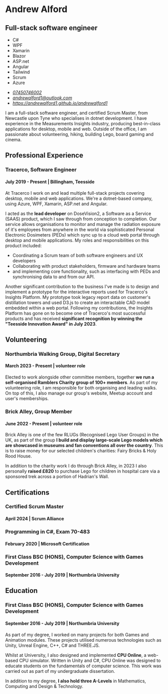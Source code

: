 
<div id="pageOneContent" class="page-break">
  <hgroup>
    <h1>Andrew Alford</h1>
    <h2>Full-stack software engineer</h2>
  </hgroup>

  <div class="skills">
    <ul>
      <li>C#</li>
      <li>WPF</li>
      <li>Xamarin</li>
      <li>Blazor</li>
      <li>ASP.net</li>
      <li>Angular</li>
      <li>Tailwind</li>
      <li>Scrum</li>
      <li>Azure</li>
    </ul>
  </div>

  <address>
    <ul>
      <li><a href="tel:(+44)7450746002">07450746002</a></li>
      <li><a href="mailto:andrewalford1@outlook.com">andrewalford1@outlook.com</a></li>
      <li><a href="https://andrewalford1.github.io/andrewalford1">https://andrewalford1.github.io/andrewalford1</a></li>
    </ul>
  </address>

  <p>
    I am a full-stack software engineer, and certified Scrum Master, from Newcastle upon Tyne who specialises in dotnet development. I have experience in the Measurements Insights industry, producing best-in-class applications for desktop, mobile and web. Outside of the office, I am passionate about volunteering, hiking, building Lego, board gaming and cinema.
  </p>

  <h2>Professional Experience</h2>
  <div>  
    <hgroup>
      <h3>Tracerco, <span>Software Engineer</span></h3>
      <h4>July 2019 - Present | Billingham, Teesside</h4>
    </hgroup>
    <p>
      At Tracerco I work on and lead multiple full-stack projects covering desktop, mobile and web applications. We're a dotnet-based company, using Azure, WPF, Xamarin, ASP.net and Angular.
    </p>
    <p>
      I acted as the <b>lead developer</b> on DoseVision2, a Software as a Service (SAAS) product, which I saw through from conception to completion. Our service allows organisations to monitor and manage the radiation exposure of it's employees from anywhere in the world via sophisticated Personal Electronic Dosimeters (PEDs) which sync up to a cloud web portal through desktop and mobile applications. My roles and responsibilities on this product included:
    </p>
    <ul>
      <li>Coordinating a Scrum team of both software engineers and UX developers</li>
      <li>Collaborating with product stakeholders, firmware and hardware teams</li>
      <li>and implementing core functionality, such as interfacing with PEDs and synchronising data to and from our API.</li>
    </ul>
    <p>
      Another significant contribution to the business I've made is to design and implement a prototype for the interactive reports used for Tracerco's Insights Platform. My prototype took legacy report data on customer's distillation towers and used D3.js to create an interactable CAD model embedded within a web portal. Following my contributions, the Insights Platform has gone on to become one of Tracerco's most successful products and has received <b>significant recognition by winning the "Teesside Innovation Award" in July 2023</b>.
    </p>
  </div>
</div>

<div id="pageTwoContent">
  <h2>Volunteering</h2>
  <div>  
    <hgroup>
      <h3>Northumbria Walking Group, <span>Digital Secretary</span></h3>
      <h4>March 2023 - Present | volunteer role</h4>
    </hgroup>
    <p>
      Elected to work alongside other committee members, together <b>we run a self-organised Ramblers Charity group of 100+ members</b>. As part of my volunteering role, I am responsible for both organising and leading walks. On top of this, I also manage our group's website, Meetup account and user's memberships.
    </p>
  </div>
  <div>  
    <hgroup>
      <h3>Brick Alley, <span>Group Member</span></h3>
      <h4>June 2022 - Present | volunteer role</h4>
    </hgroup>
    <p>
      Brick Alley is one of the few RLUGs (Recognised Lego User Groups) in the UK, as part of the group <b>I build and display large-scale Lego models which are showcased in museums and fan conventions all over the country</b>. This is to raise money for our selected children's charities: Fairy Bricks & Holy Rood House. 
    </p>
    <p>
      In addition to the charity work I do through Brick Alley, in 2023 I also personally <b>raised £820</b> to purchase Lego for children in hospital care via a sponsored trek across a portion of Hadrian's Wall.
    </p>
  </div>

  <h2>Certifications</h2>
  <hgroup>
    <h3>Certified Scrum Master</h3>
    <h4>April 2024 | Scrum Alliance</h4>
  </hgroup>
  <hgroup>
    <h3>Programming in C#, <span>Exam 70-483</span></h3>
    <h4>February 2020 | Microsoft Certification</h4>
  </hgroup>
  <hgroup>
    <h3>First Class BSC (HONS), <span>Computer Science with Games Development</span></h3>
    <h4>September 2016 - July 2019 | Northumbria University</h4>
  </hgroup>

  <h2>Education</h2>
  <div>  
    <hgroup>
      <h3>First Class BSC (HONS), <span>Computer Science with Games Development</span></h3>
      <h4>September 2016 - July 2019 | Northumbria University</h4>
    </hgroup>
    <p>
      As part of my degree, I worked on many projects for both Games and Animation modules. These projects utilised numerous technologies such as Unity, Unreal Engine, C++, C# and THREE.JS.
    </p>
    <p>
    Whilst at University, I also designed and implemented <b>CPU Online</b>, a web-based CPU simulator. Written in Unity and C#, CPU Online was designed to educate students on the fundamentals of computer science. This work was carried out as part of my undergraduate dissertation.
    </p>
    <p>
      In addition to my degree, <b>I also hold three A-Levels</b> in Mathematics, Computing and Design & Technology.
    </p>
  </div>
</div>

